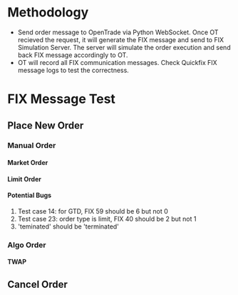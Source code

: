 # Methodology
- Send order message to OpenTrade via Python WebSocket. Once OT recieved the request, it will generate the FIX message and send to FIX Simulation Server. The server will simulate the order execution and send back FIX message accordingly to OT. 
- OT will record all FIX communication messages. Check Quickfix FIX message logs to test the correctness.

# FIX Message Test
## Place New Order
### Manual Order
#### Market Order

#### Limit Order

#### Potential Bugs
1. Test case 14: for GTD, FIX 59 should be 6 but not 0
2. Test case 23: order type is limit, FIX 40 should be 2 but not 1
3. 'teminated' should be 'terminated'

### Algo Order
#### TWAP

## Cancel Order
